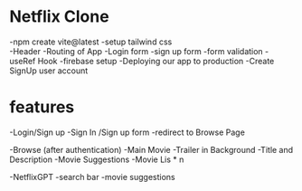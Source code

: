 # Netflix Clone

-npm create vite@latest
-setup tailwind css   
-Header
-Routing of App
-Login form 
-sign up form 
-form validation
-useRef Hook
-firebase setup
-Deploying our app to production
-Create SignUp user account

# features
-Login/Sign up
    -Sign In /Sign up form
    -redirect to Browse Page

-Browse (after authentication)
    -Main Movie
        -Trailer in Background
        -Title and Description
        -Movie Suggestions
            -Movie Lis * n

-NetflixGPT
    -search bar
    -movie suggestions
